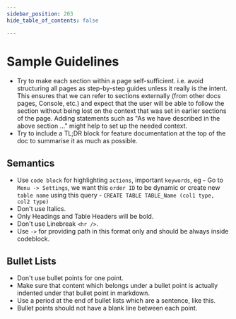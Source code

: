 ```yaml
---
sidebar_position: 203
hide_table_of_contents: false

---
```


# Sample Guidelines
- Try to make each section within a page self-sufficient. i.e. avoid structuring all pages as step-by-step guides unless it really is the intent. This ensures that we can refer to sections externally (from other docs pages, Console, etc.) and expect that the user will be able to follow the section without being lost on the context that was set in earlier sections of the page. Adding statements such as "As we have described in the above section ..." might help to set up the needed context.
- Try to include a TL;DR block for feature documentation at the top of the doc to summarise it as much as possible.

## Semantics
- Use `code block` for highlighting `actions`, important `keywords`, eg - Go to `Menu -> Settings`, we want this `order ID` to be dynamic or create new `table name` using this query - `CREATE TABLE TABLE_Name (col1 type, col2 type)`
- Don't use Italics.
- Only Headings and Table Headers will be bold.
- Don't use Linebreak `<hr />`.
- Use `->` for providing path in this format only and should be always inside codeblock.

## Bullet Lists
- Don't use bullet points for one point.
- Make sure that content which belongs under a bullet point is actually indented under that bullet point in markdown.
- Use a period at the end of bullet lists which are a sentence, like this.
- Bullet points should not have a blank line between each point.
